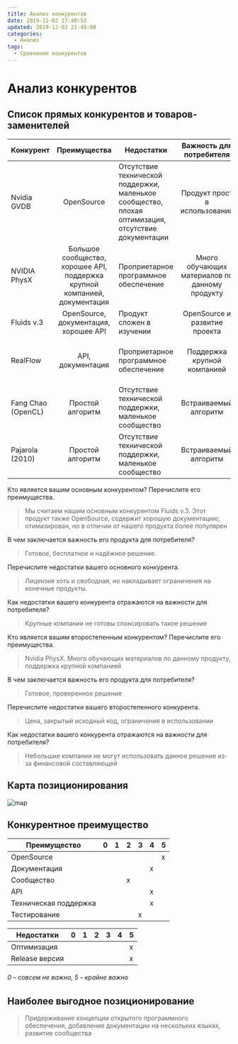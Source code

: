 ```yaml
---
title: Анализ конкурентов
date: 2019-11-02 17:40:53
updated: 2019-12-03 21:49:00
categories:
  - Анализ
tags:
  - Сравнение конкурентов
---
```

# Анализ конкурентов

## Список прямых конкурентов и товаров-заменителей

| Конкурент          | Преимущества   | Недостатки | Важность для потребителя | Наш ответ |
| ------------------ | :------------: | --- | :-----: | :---: |
| Nvidia GVDB        | OpenSource | Отсутствие технической поддержки, маленькое сообщество, плохая оптимизация, отсутствие документации | Продукт прост в использовании | Объектно-ориентированная концепция упростит успользование |
| NVIDIA PhysX       | Большое сообщество, хорошее API, поддержка крупной компанией, документация | Проприетарное программное обеспечение | Много обучающих материалов по данному продукту | Много официальных инструкций по установке |
| Fluids v.3         | OpenSource, документация, хорошее API | Продукт сложен в изучении | OpenSource и развитие проекта | Более открытая лицензия, форум |
| RealFlow           | API, документация | Проприетарное программное обеспечение | Поддержка крупной компанией | Более открытая лицензия должна привлечь крупные компании |
| Fang Chao (OpenCL) | Простой алгоритм | Отсутствие технической поддержки, маленькое сообщество | Встраиваемый алгоритм | Объектно-ориентированная концепция упростит успользование |
| Pajarola (2010)    | Простой алгоритм | Отсутствие технической поддержки, маленькое сообщество | Встраиваемый алгоритм | Объектно-ориентированная концепция упростит успользование |

Кто является вашим основным конкурентом?
Перечислите его преимущества.
> Мы считаем нашим основным конкурентом Fluids v.3. Этот продукт также OpenSource, содержит хорошую документацию, отимизирован, но в отличии от нашего продукта более популярен

В чем заключается важность его продукта для потребителя?
> Готовое, бесплатное и надёжное решение.

Перечислите недостатки вашего основного конкурента.
> Лицензия хоть и свободная, но накладывает ограничения на конечные продукты.

Как недостатки вашего конкурента отражаются на важности для потребителя?
> Крупные компании не готовы спонсировать такое решение

Кто является вашим второстепенным конкурентом? Перечислите его преимущества.
> Nvidia PhysX. Много обучающих материалов по данному продукту, поддержка крупной компанией

В чем заключается важность его продукта для потребителя?
> Готовое, проверенное решение

Перечислите недостатки вашего второстепенного конкурента.
> Цена, закрытый исходный код, ограничения в использовании

Как недостатки вашего конкурента отражаются на важности для потребителя?
> Небольшие компании не могут использовать данное решение из-за финансовой составляющей

## Карта позиционирования

![map](/images/analysis/positioning-map.png "Карта позиционирования" )

## Конкурентное преимущество
| Преимущество | 0 | 1 | 2 | 3 | 4 | 5 |
| --- | --- |--- |--- |--- |--- |--- |
| OpenSource |||||| x |
| Документация |||||x||
| Сообщество |||x||||
| API |||||x||
| Техническая поддержка |||||x||
| Тестирование ||||x|||

| Недостатки | 0 | 1 | 2 | 3 | 4 | 5 |
| --- | --- |--- |--- |--- |--- |--- |
| Оптимизация |||||| x |
| Release версия |||||| x |


###### 0 – совсем не важно, 5 – крайне важно

## Наиболее выгодное позиционирование
> Придерживание концепции открытого программного обеспечения, добавление документации на нескольких языках, развитие сообщества